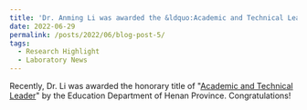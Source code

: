 ```yaml
---
title: 'Dr. Anming Li was awarded the &ldquo:Academic and Technical Leader of the Department of Education of Henan Province&rdquo:'
date: 2022-06-29
permalink: /posts/2022/06/blog-post-5/
tags:
  - Research Highlight
  - Laboratory News
---
```


Recently, Dr. Li was awarded the honorary title of "[Academic and Technical Leader](/awards/2022-award5)" by the Education Department of Henan Province. Congratulations!